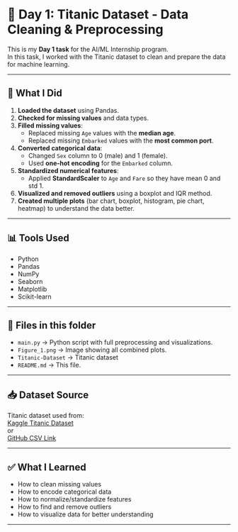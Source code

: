 # 🚢 Day 1: Titanic Dataset - Data Cleaning & Preprocessing

This is my **Day 1 task** for the AI/ML Internship program.  
In this task, I worked with the Titanic dataset to clean and prepare the data for machine learning.

---

## 📌 What I Did

1. **Loaded the dataset** using Pandas.
2. **Checked for missing values** and data types.
3. **Filled missing values**:
   - Replaced missing `Age` values with the **median age**.
   - Replaced missing `Embarked` values with the **most common port**.
4. **Converted categorical data**:
   - Changed `Sex` column to 0 (male) and 1 (female).
   - Used **one-hot encoding** for the `Embarked` column.
5. **Standardized numerical features**:
   - Applied **StandardScaler** to `Age` and `Fare` so they have mean 0 and std 1.
6. **Visualized and removed outliers** using a boxplot and IQR method.
7. **Created multiple plots** (bar chart, boxplot, histogram, pie chart, heatmap) to understand the data better.

---

## 📊 Tools Used

- Python
- Pandas
- NumPy
- Seaborn
- Matplotlib
- Scikit-learn

---

## 📂 Files in this folder

- `main.py` → Python script with full preprocessing and visualizations.
- `Figure_1.png` →  Image showing all combined plots.
- `Titanic-Dataset` → Titanic dataset
- `README.md` → This file.

---

## 📥 Dataset Source

Titanic dataset used from:  
[Kaggle Titanic Dataset](https://www.kaggle.com/datasets/yasserh/titanic-dataset)  
or  
[GitHub CSV Link](https://raw.githubusercontent.com/datasciencedojo/datasets/master/titanic.csv)

---

## ✅ What I Learned

- How to clean missing values
- How to encode categorical data
- How to normalize/standardize features
- How to find and remove outliers
- How to visualize data for better understanding

---


